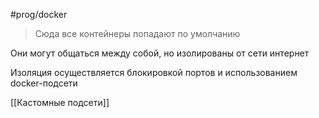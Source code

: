 #prog/docker 

> Сюда все контейнеры попадают по умолчанию

Они могут общаться между собой, но изолированы от сети интернет

Изоляция осуществляется блокировкой портов и использованием docker-подсети


[[Кастомные подсети]]